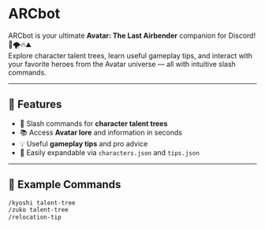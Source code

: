 # ARCbot

ARCbot is your ultimate **Avatar: The Last Airbender** companion for Discord! 🌊🌪️🔥⛰️  
Explore character talent trees, learn useful gameplay tips, and interact with your favorite heroes from the Avatar universe — all with intuitive slash commands.

---

## 🚀 Features

- 🧙 Slash commands for **character talent trees**
- 📚 Access **Avatar lore** and information in seconds
- 💡 Useful **gameplay tips** and pro advice
- 🔁 Easily expandable via `characters.json` and `tips.json`

---

## 📸 Example Commands

```bash
/kyoshi talent-tree
/zuko talent-tree
/relocation-tip
